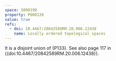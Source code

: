 ```yaml
---
space: S000198
property: P000120
value: true
refs:
  - doi: 10.4467/20842589RM.20.006.12438
    name: Locally ordered topological spaces
---
```


It is a disjoint union of {P133}. See also page 117 in {{doi:10.4467/20842589RM.20.006.12438}}.
